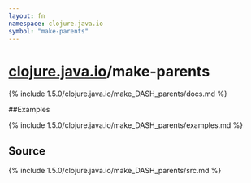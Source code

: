 ```yaml
---
layout: fn
namespace: clojure.java.io
symbol: "make-parents"
---
```


# [clojure.java.io](../)/make-parents

{% include 1.5.0/clojure.java.io/make_DASH_parents/docs.md %}

##Examples

{% include 1.5.0/clojure.java.io/make_DASH_parents/examples.md %}
## Source
{% include 1.5.0/clojure.java.io/make_DASH_parents/src.md %}

